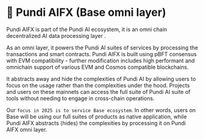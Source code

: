 # 🦾 Pundi AIFX (Base omni layer)

Pundi AIFX is part of the Pundi AI ecosystem, it is an omni chain decentralized AI data processing layer .

As an omni layer, it powers the Pundi AI suites of services by processing the transactions and smart contracts. Pundi AIFX is built using pBFT consensus with EVM compatibility - further modification includes high performant and omnichain support of various EVM and Cosmos compatible blockchains.

It abstracts away and hide the complexities of Pundi AI by allowing users to focus on the usage rather than the complexities under the hood. Projects and users on these mainnets can access the full suite of Pundi AI suite of tools without needing to engage in cross-chain operations.

Our `focus in 2025 is to service Base ecosystem`. In other words, users on Base will be using our full suites of products as native application, while Pundi AIFX abstracts (hides) the complexities by processing it on Pundi AIFX omni layer.

<figure><img src="../../.gitbook/assets/image.png" alt=""><figcaption></figcaption></figure>

<figure><img src="../../.gitbook/assets/image (1).png" alt=""><figcaption></figcaption></figure>
